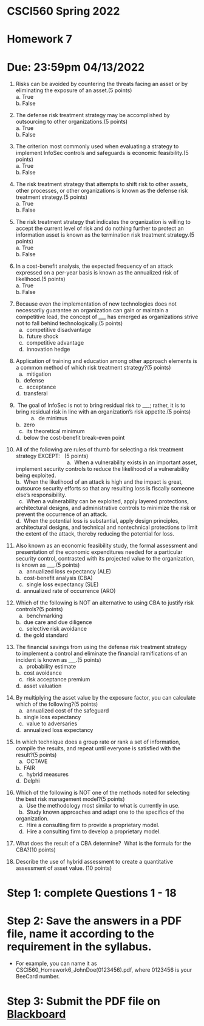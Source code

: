 # CSCI560 Spring 2022
# Homework 7
# Due: 23:59pm 04/13/2022

1.  Risks can be avoided by countering the threats facing an asset or by eliminating the exposure of an asset.(5 points)<br>
 	a. 	True<br>
 	b. 	False<br>
  
2. The defense risk treatment strategy may be accomplished by outsourcing to other organizations.(5 points)<br>
 	a. 	True<br>
 	b. 	False<br>
  
3. The criterion most commonly used when evaluating a strategy to implement InfoSec controls and safeguards is economic feasibility.(5 points)<br>
 	a. 	True<br>
 	b. 	False<br>
  
4. The risk treatment strategy that attempts to shift risk to other assets, other processes, or other organizations is known as the defense risk treatment strategy.(5 points)<br>
 	a. 	True<br>
 	b. 	False<br>
  
5. The risk treatment strategy that indicates the organization is willing to accept the current level of risk and do nothing further to protect an information asset is known as the termination risk treatment strategy.(5 points)<br>
 	a. 	True<br>
 	b. 	False<br>
  
6. In a cost-benefit analysis, the expected frequency of an attack expressed on a per-year basis is known as the annualized risk of likelihood.(5 points)<br>
 	a. 	True<br>
 	b. 	False<br>
  
7. Because even the implementation of new technologies does not necessarily guarantee an organization can gain or maintain a competitive lead, the concept of \_\_\_ has emerged as organizations strive not to fall behind technologically.(5 points)<br>
 	a. 	competitive disadvantage<br>
 	b. 	future shock<br>
 	c. 	competitive advantage<br>
 	d. 	innovation hedge<br>
  
8. Application of training and education among other approach elements is a common method of which risk treatment strategy?(5 points)<br>
 	a. 	mitigation	<br>b. 	defense<br>
 	c. 	acceptance	<br>d. 	transferal<br>
  
9.  The goal of InfoSec is not to bring residual risk to \_\_\_; rather, it is to bring residual risk in line with an organization’s risk appetite.(5 points)<br>        
 	a. 	de minimus<br>	b. 	zero<br>
 	c. 	its theoretical minimum	<br>d. 	below the cost-benefit break-even point<br>
  
10. All of the following are rules of thumb for selecting a risk treatment strategy EXCEPT:   (5 points)<br>                                
 	a. 	When a vulnerability exists in an important asset, implement security controls to reduce the likelihood of a vulnerability being exploited.	<br>
	b. 	When the likelihood of an attack is high and the impact is great, outsource security efforts so that any resulting loss is fiscally someone else’s responsibility.<br>
 	c. 	When a vulnerability can be exploited, apply layered protections, architectural designs, and administrative controls to minimize the risk or prevent the occurrence of an attack.	<br>
	d. 	When the potential loss is substantial, apply design principles, architectural designs, and technical and nontechnical protections to limit the extent of the attack, thereby reducing the potential for loss.<br>
  
11. Also known as an economic feasibility study, the formal assessment and presentation of the economic expenditures needed for a particular security control, contrasted with its projected value to the organization, is known as \_\_\_.(5 points)<br>
 	a. 	annualized loss expectancy (ALE)<br>	b. 	cost-benefit analysis (CBA) <br>
 	c. 	single loss expectancy (SLE)	<br>d. 	annualized rate of occurrence (ARO)<br>
  
12. Which of the following is NOT an alternative to using CBA to justify risk controls?(5 points)<br>
 	a. 	benchmarking	<br>b. 	due care and due diligence<br>
 	c. 	selective risk avoidance<br>	d. 	the gold standard<br>
  
13. The financial savings from using the defense risk treatment strategy to implement a control and eliminate the financial ramifications of an incident is known as \_\_\_.(5 points)<br>
 	a. 	probability estimate<br>	b. 	cost avoidance<br>
 	c. 	risk acceptance premium	<br>d. 	asset valuation<br>
  
14. By multiplying the asset value by the exposure factor, you can calculate which of the following?(5 points)<br>
 	a. 	annualized cost of the safeguard<br>	b. 	single loss expectancy<br>
 	c. 	value to adversaries<br>	d. 	annualized loss expectancy<br>

15. In which technique does a group rate or rank a set of information, compile the results, and repeat until everyone is satisfied with the result?(5 points)<br>
 	a. 	OCTAVE<br>	b. 	FAIR<br>
 	c. 	hybrid measures<br>	d. 	Delphi<br>

16. Which of the following is NOT one of the methods noted for selecting the best risk management model?(5 points)<br>
 	a. 	Use the methodology most similar to what is currently in use.<br>
 	b. 	Study known approaches and adapt one to the specifics of the organization.<br>
 	c. 	Hire a consulting firm to provide a proprietary model.<br>
 	d. 	Hire a consulting firm to develop a proprietary model.<br>
  
  
17. What does the result of a CBA determine?  What is the formula for the CBA?(10 points)<br>

18. Describe the use of hybrid assessment to create a quantitative assessment of asset value.
(10 points)<br>
  
# Step 1: complete Questions 1 - 18
# Step 2: Save the answers in a PDF file, name it according to the requirement in the syllabus. 
+ For example, you can name it as CSCI560_Homework6_JohnDoe(0123456).pdf, where 0123456 is your BeeCard number.
# Step 3: Submit the PDF file on [Blackboard](https://blackboard.sau.edu/)
